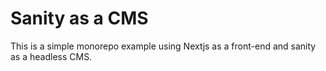 # Sanity as a CMS

This is a simple monorepo example using Nextjs as a front-end and sanity as a headless CMS.
